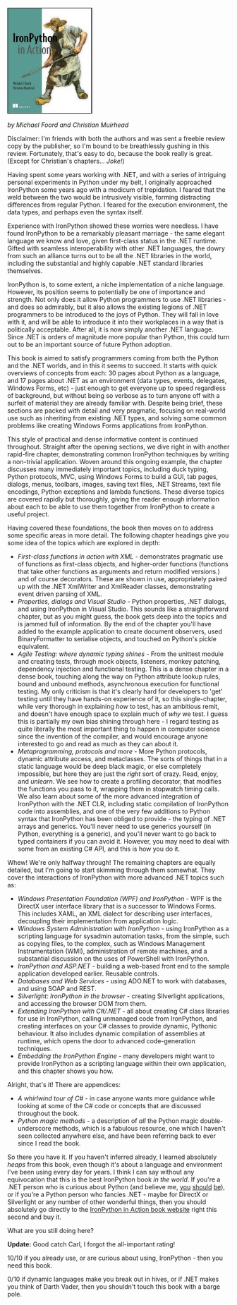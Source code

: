 <!--
.. title: IronPython in Action
.. slug: ironpython-in-action
.. date: 2009-07-18 12:03:31-05:00
.. tags: Python,Books
.. link: 
.. description: 
.. type: text
-->


[![ironpython-in-action](/files/2009/07/ironpython-in-action.jpg "ironpython-in-action")](http://www.amazon.co.uk/IronPython-Action-Michael-Foord/dp/1933988339)

_by Michael Foord and Christian Muirhead_

Disclaimer: I'm friends with both the authors and was sent a freebie
review copy by the publisher, so I'm bound to be breathlessly gushing in
this review. Fortunately, that's easy to do, because the book really is
great. (Except for Christian's chapters... _Joke!_)

Having spent some years working with .NET, and with a series of
intriguing personal experiments in Python under my belt, I originally
approached IronPython some years ago with a modicum of trepidation. I
feared that the weld between the two would be intrusively visible,
forming distracting differences from regular Python. I feared for the
execution environment, the data types, and perhaps even the syntax
itself.

Experience with IronPython showed these worries were needless. I have
found IronPython to be a remarkably pleasant marriage - the same elegant
language we know and love, given first-class status in the .NET runtime.
Gifted with seamless interoperability with other .NET languages, the
dowry from such an alliance turns out to be all the .NET libraries in
the world, including the substantial and highly capable .NET standard
libraries themselves.

IronPython is, to some extent, a niche implementation of a niche
language. However, its position seems to potentially be one of
importance and strength. Not only does it allow Python programmers to
use .NET libraries - and does so admirably, but it also allows the
existing legions of .NET programmers to be introduced to the joys of
Python. They will fall in love with it, and will be able to introduce it
into their workplaces in a way that is politically acceptable. After
all, it is now simply another .NET language. Since .NET is orders of
magnitude more popular than Python, this could turn out to be an
important source of future Python adoption.

This book is aimed to satisfy programmers coming from both the Python
and the .NET worlds, and in this it seems to succeed. It starts with
quick overviews of concepts from each: 30 pages about Python as a
language, and 17 pages about .NET as an environment (data types, events,
delegates, Windows Forms, etc) - just enough to get everyone up to speed
regardless of background, but without being so verbose as to turn anyone
off with a surfeit of material they are already familiar with. Despite
being brief, these sections are packed with detail and very pragmatic,
focusing on real-world use such as inheriting from existing .NET types,
and solving some common problems like creating Windows Forms
applications from IronPython.

This style of practical and dense informative content is continued
throughout. Straight after the opening sections, we dive right in with
another rapid-fire chapter, demonstrating common IronPython techniques
by writing a non-trivial application. Woven around this ongoing example,
the chapter discusses many immediately important topics, including duck
typing, Python protocols, MVC, using Windows Forms to build a GUI, tab
pages, dialogs, menus, toolbars, images, saving text files, .NET
Streams, text file encodings, Python exceptions and lambda functions.
These diverse topics are covered rapidly but thoroughly, giving the
reader enough information about each to be able to use them together
from IronPython to create a useful project.

Having covered these foundations, the book then moves on to address some
specific areas in more detail. The following chapter headings give you
some idea of the topics which are explored in depth:

-   *First-class functions in action with XML* - demonstrates pragmatic
    use of functions as first-class objects, and higher-order functions
    (functions that take other functions as arguments and return
    modified versions.) and of course decorators. These are shown in
    use, appropriately paired up with the .NET XmlWriter and XmlReader
    classes, demonstrating event driven parsing of XML.
-   *Properties, dialogs and Visual Studio* - Python properties, .NET
    dialogs, and using IronPython in Visual Studio. This sounds like a
    straightforward chapter, but as you might guess, the book gets deep
    into the topics and is jammed full of information. By the end of the
    chapter you'll have added to the example application to create
    document observers, used BinaryFormatter to serialise objects, and
    touched on Python's pickle equivalent.
-   *Agile Testing: where dynamic typing shines* - From the unittest
    module and creating tests, through mock objects, listeners, monkey
    patching, dependency injection and functional testing. This is a
    dense chapter in a dense book, touching along the way on Python
    attribute lookup rules, bound and unbound methods, asynchronous
    execution for functional testing. My only criticism is that it's
    clearly hard for developers to 'get' testing until they have
    hands-on experience of it, so this single-chapter, while very
    thorough in explaining *how* to test, has an ambitious remit, and
    doesn't have enough space to explain much of *why* we test. I guess
    this is partially my own bias shining through here - I regard
    testing as quite literally the most important thing to happen in
    computer science since the invention of the compiler, and would
    encourage anyone interested to go and read as much as they can about
    it.
-   *Metaprogramming, protocols and more* - More Python protocols,
    dynamic attribute access, and metaclasses. The sorts of things that
    in a static language would be deep black magic, or else completely
    impossible, but here they are just the *right* sort of crazy. Read,
    enjoy, and *unlearn*. We see how to create a profiling decorator,
    that modifies the functions you pass to it, wrapping them in
    stopwatch timing calls. We also learn about some of the more
    advanced integration of IronPython with the .NET CLR, including
    static compilation of IronPython code into assemblies, and one of
    the very few additions to Python syntax that IronPython has been
    obliged to provide - the typing of .NET arrays and generics. You'll
    never need to use generics yourself (in Python, everything is a
    generic), and you'll never want to go back to typed containers if
    you can avoid it. However, you may need to deal with some from an
    existing C\# API, and this is how you do it.

Whew! We're only halfway through! The remaining chapters are equally
detailed, but I'm going to start skimming through them somewhat. They
cover the interactions of IronPython with more advanced .NET topics such
as:

-   *Windows Presentation Foundation (WPF) and IronPython* - WPF is
    the DirectX user interface library that is a successor to Windows
    Forms. This includes XAML, an XML dialect for describing user
    interfaces, decoupling their implementation from application logic.
-   *Windows System Administration with IronPython* - using IronPython
    as a scripting language for sysadmin automation tasks, from the
    simple, such as copying files, to the complex, such as Windows
    Management Instrumentation (WMI), administration of remote machines,
    and a substantial discussion on the uses of PowerShell with
    IronPython.
-   *IronPython and* *ASP.NET* - building a web-based front end to the
    sample application developed earlier. Reusable controls.
-   *Databases and Web Services* - using ADO.NET to work with databases,
    and using SOAP and REST.
-   *Silverlight: IronPython in the browser* - creating Silverlight
    applications, and accessing the browser DOM from them.
-   *Extending IronPython with C\#/.NET* - all about creating C\# class
    libraries for use in IronPython, calling unmanaged code from
    IronPython, and creating interfaces on your C\# classes to provide
    dynamic, Pythonic behaviour. It also includes dynamic compilation of
    assemblies at runtime, which opens the door to advanced
    code-generation techniques.
-   *Embedding the IronPython Engine* - many developers might want to
    provide IronPython as a scripting language within their own
    application, and this chapter shows you how.

Alright, that's it! There are appendices:

-   *A whirlwind tour of C#* - in case anyone wants more guidance while
    looking at some of the C# code or concepts that are discussed
    throughout the book.
-   *Python magic methods* - a description of *all* the Python magic
    double-underscore methods, which is a fabulous resource, one which l
    haven't seen collected anywhere else, and have been referring back
    to ever since I read the book.

So there you have it. If you haven't inferred already, I learned
absolutely *heaps* from this book, even though it's about a language and
environment I've been using every day for years. I think I can say
without any equivocation that this is the best IronPython book *in the
world*. If you're a .NET person who is curious about Python (and believe
me, [you](http://xkcd.com/353/)
[should](http://www.paulgraham.com/avg.html)
[be](http://www.python.org/about/success/esr/)), or if you're a Python
person who fancies .NET - maybe for DirectX or Silverlight or any number
of other wonderful things, then you should absolutely go directly to the
[IronPython in Action book website](http://www.ironpythoninaction.com/)
right this second and buy it.

What are you still doing here?

**Update:** Good catch Carl, I forgot the all-important rating!

10/10 if you already use, or are curious about using, IronPython - then
you need this book.

0/10 if dynamic languages make you break out in hives, or if .NET makes
you think of Darth Vader, then you shouldn't touch this book with a
barge pole.